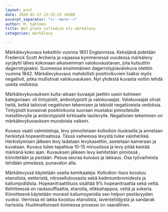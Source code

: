 ```yaml
---
layout: post
date: 2020-02-27 23:33:23 +0300
excerpt_separator: "<!--more-->"
author: M. Sahlman
title: Wet plate collodion eli märkälevy
categories: märkälevy

---
```

Märkälevykuvaus keksittiin vuonna 1851 Englannissa. Keksijänä pidetään Frederick Scott Archeria ja vajaassa kymmenessä vuodessa märkälevy syrjäytti lähes kokonaan aikaisemman valokuvaustavan, jota kutsuttiin dagerrotypiaksi. Suomessa ensimmäinen dagerrotypiavalokuva otettiin vuonna 1842. Märkälevykuvaus mahdollisti positiivikuvien lisäksi myös negatiivit, jotka mullistivat valokuvauksen. Nyt yhdestä kuvasta voitiin tehdä useita vedoksia. 

<!--more-->

Märkälevykuvauksen kulta-aikaan kuvaajat jaettiin usein kolmeen kategoriaan: oli tintypistit, ambrotypistit ja valokuvaajat. Valokuvaajat olivat heitä, ketkä taitoivat negatiivien tekemisen ja tekivät negatiiveista vedoksia. Tintypistit kuvasivat positiivikuvia suoraan mustaksi pinnoitetulle metallilevylle ja ambrotypistit kirkkaalle lasilevylle. Negatiivien tekeminen on märkälevykuvauksen muodoista vaikein. 

Kuvaus vaatii valmisteluja, levy pinnoitetaan kollodion-liuoksella ja annetaan herkistyä hopeanitraatissa. Tässä vaiheessa levystä tulee valoherkkä. Herkistymisen jälkeen levy ladataan levykasettiin, asetetaan kameraan ja kuvataan.  Kuvaus tulee tapahtua 10-15 minuutissa ja levy pitää kestää märkänä koko ajan. Kuvauksen jälkeen levy kehitetään pimiössä , kiinnitetään ja pestään. Pesua seuraa kuivaus ja lakkaus. Osa työvaiheista tehdään pimeässä, punavalon alla. 

Märkälevyssä käytetään useita kemikaaleja: Kollodion-liuos koostuu etanolista, eetteristä, nitroselluloosasta sekä kadmiumbromidesta ja kaliumjodidista. Hopeanitraattiliuos sisältää 9% hopeanitraattia sekä vettä. Kehitteessä on rautasulffaattia, etanolia, etikkahappoa, vettä ja sokeria. Kiinnitteenä käytetään monesti kaliumsyanidia sen helpon pestävyyden vuoksi. Vernissa eli lakka koostuu etanolista, laventeliöljystä ja sandarak hartsista. Huolimattomasti toimiessa prosessi on vaarallinen. 
